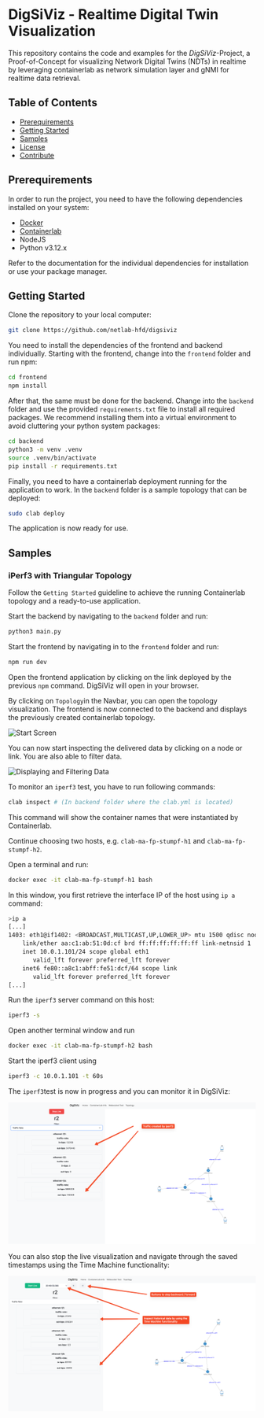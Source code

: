 # DigSiViz - Realtime Digital Twin Visualization
This repository contains the code and examples for the 
*DigSiViz*-Project, a Proof-of-Concept for visualizing Network Digital Twins (NDTs) 
in realtime by leveraging containerlab as network simulation 
layer and gNMI for realtime data retrieval.

## Table of Contents
- [Prerequirements](#Prerequirements)
- [Getting Started](#Getting-Started)
- [Samples](#Samples)
- [License](#License)
- [Contribute](#Contribute)

## Prerequirements
In order to run the project, you need to have 
the following dependencies installed on your system:

- [Docker](https://docs.docker.com/get-started/get-docker/)
- [Containerlab](https://containerlab.dev/install/)
- NodeJS
- Python v3.12.x

Refer to the documentation for the individual dependencies for installation 
or use your package manager.

## Getting Started
Clone the repository to your local computer:

```bash
git clone https://github.com/netlab-hfd/digsiviz
```

You need to install the dependencies of the frontend and backend individually.
Starting with the frontend, change into the 
`frontend` folder and run npm:

```bash
cd frontend
npm install
```

After that, the same must be done for the backend. Change into 
the `backend` folder and use the provided `requirements.txt` file to 
install all required packages. We recommend installing them into 
a virtual environment to avoid cluttering your python system packages:

```bash
cd backend
python3 -m venv .venv
source .venv/bin/activate
pip install -r requirements.txt
```

Finally, you need to have a containerlab deployment 
running for the application to work. In the `backend` folder 
is a sample topology that can be deployed:

```bash
sudo clab deploy
```

The application is now ready for use.

## Samples

### iPerf3 with Triangular Topology

Follow the `Getting Started` guideline to achieve the running Containerlab topology and a ready-to-use application.

Start the backend by navigating to the `backend` folder and run:

```bash
python3 main.py
```

Start the frontend by navigating in to the `frontend` folder and run:

```bash
npm run dev
````

Open the frontend application by clicking on the link deployed by the previous `npm` command.
DigSiViz will open in your browser.

By clicking on `Topology`in the Navbar, you can open the topology visualization.
The frontend is now connected to the backend and displays the previously created containerlab topology.

![Start Screen](/samples/1-iperf3/Sample1-TopologyScreen.png "Starting the topology visualization.")

You can now start inspecting the delivered data by clicking on a node or link. You are also able to filter data.

![Displaying and Filtering Data](/samples/1-iperf3/Sample1-DisplayingAndFilteringData.png "Displaying and filtering monitoring data.")

To monitor an `iperf3` test, you have to run following commands:

```bash
clab inspect # (In backend folder where the clab.yml is located)
```

This command will show the container names that were instantiated by Containerlab.

Continue choosing two hosts, e.g. `clab-ma-fp-stumpf-h1` and `clab-ma-fp-stumpf-h2`.

Open a terminal and run:

```bash
docker exec -it clab-ma-fp-stumpf-h1 bash
```

In this window, you first retrieve the interface IP of the host using `ip a` command:
```bash
>ip a
[...]
1403: eth1@if1402: <BROADCAST,MULTICAST,UP,LOWER_UP> mtu 1500 qdisc noqueue state UP group default 
    link/ether aa:c1:ab:51:0d:cf brd ff:ff:ff:ff:ff:ff link-netnsid 1
    inet 10.0.1.101/24 scope global eth1
       valid_lft forever preferred_lft forever
    inet6 fe80::a8c1:abff:fe51:dcf/64 scope link 
       valid_lft forever preferred_lft forever
[...]
```

Run the `iperf3` server command on this host:

```bash
iperf3 -s
````

Open another terminal window and run

```bash
docker exec -it clab-ma-fp-stumpf-h2 bash
```

Start the iperf3 client using
```bash
iperf3 -c 10.0.1.101 -t 60s
```

The `iperf3`test is now in progress and you can monitor it in DigSiViz:

![Visualizing Live Traffic](/samples/1-iperf3/Sample1-LiveTraffic.png "Inspecting live traffic.")

You can also stop the live visualization and navigate through the saved timestamps using the Time Machine functionality:

![Using Time Machine](/samples/1-iperf3/Sample1-TimeMachine.png "Inspecting historical traffic using Time Machine.")
